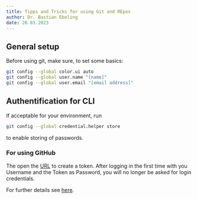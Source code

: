 ```yaml
---
title: Tipps and Tricks for using Git and REpos
author: Dr. Bastian Ebeling
date: 26.03.2023
---
```


[ghtokens]: https://github.com/settings/tokens
[ghcredstore]: https://git-scm.com/docs/git-credential-store

## General setup

Before using git, make sure, to set some basics:

```sh
git config --global color.ui auto
git config --global user.name "[name]"
git config --global user.email "[email address]"
```

## Authentification for CLI

If acceptable for your environment, run

```sh
git config --global credential.helper store
```

to enable storing of passwords.

### For using GitHub

The open the [URL][ghtokens] to create a token.
After logging in the first time with you Username and the Token as Password, you will no longer be asked for login credentials.

For further details see [here][ghcredstore].
